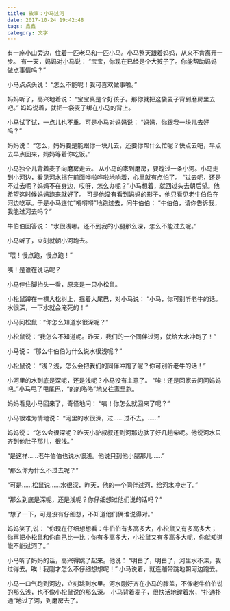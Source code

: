 ```yaml
---
title: 故事：小马过河
date: 2017-10-24 19:42:48
tags: 鑫鑫
category: 文学
---
```

有一座小山旁边，住着一匹老马和一匹小马。小马整天跟着妈妈，从来不肯离开一步。 有一天，妈妈对小马说： “宝宝，你现在已经是个大孩子了。你能帮助妈妈做点事情吗？” 

小马点点头说： “怎么不能呢！我可喜欢做事啦。” 

妈妈听了，高兴地着说： “宝宝真是个好孩子。那你就把这袋麦子背到磨房里去吧。” 妈妈说着，就把一袋麦子绑在小马的背上。 

小马试了试，一点儿也不重。可是小马对妈妈说： “妈妈，你跟我一块儿去好吗？” 

妈妈说： “怎么，妈妈要是能跟你一块儿去，还要你帮什么忙呢？快点去吧，早点去早点回来，妈妈等着你吃饭。” 

小马独个儿背着麦子向磨房走去。 从小马的家到磨房，要蹚过一条小河。小马走到小河边，看见河水挡在前面哗啦哗啦地响着，心里就有点怕了。 “过去呢，还是不过去呢？妈妈不在身边，哎呀，怎么办呢？”小马想着，就回过头去朝后望。他希望这时候妈妈跑来就好了。 可是他没有看到妈妈的影子，他只看见老牛伯伯在河边吃草。于是小马连忙“嘚嘚嘚”地跑过去，问牛伯伯： “牛伯伯，请你告诉我，我能过河去吗？” 

牛伯伯回答说： “水很浅哪。还不到我的小腿那么深，怎么不能过去呢。” 

小马听了，立刻就朝小河跑去。 

“喂！慢点跑，慢点跑！” 

咦！是谁在说话呢？ 

小马停住脚抬头一看，原来是一只小松鼠。 

小松鼠蹲在一棵大松树上，摇着大尾巴，对小马说： “小马，你可别听老牛的话。水很深，一下水就会淹死的！” 

小马问松鼠：“你怎么知道水很深呢？” 

小松鼠说：“我怎么不知道呢。昨天，我们的一个同伴过河，就给大水冲跑了！” 

小马说： “那么牛伯伯为什么说水很浅呢？” 

小松鼠说： “浅？浅，怎么会把我们的同伴冲跑了呢？你可别听老牛的话！” 

小河里的水到底是深呢，还是浅呢？小马没有主意了。 “唉！还是回家去问问妈妈吧。”小马甩了甩尾巴，“的的嗒嗒”地又往家里跑。 

妈妈看见小马回来了，奇怪地问： “咦！你怎么就回来了呢？” 

小马很难为情地说： “河里的水很深，过……过不去。……” 

妈妈说： “怎么会很深呢？昨天小驴叔叔还到河那边驮了好几趟柴呢。他说河水只齐到他肚子那儿，很浅。” 

“是这样……老牛伯伯也说水很浅。他说只到他小腿那儿……” 

“那么你为什么不过去呢？” 

“可是……松鼠说……水很深，昨天，他的一个同伴过河，给河水冲走了。” 

“那么到底是深呢，还是浅呢？你仔细想过他们说的话吗？” 

“想了一下，可是没有仔细想，不知道他们俩谁说得对。” 

妈妈笑了,说： “你现在仔细想想看：牛伯伯有多高多大，小松鼠又有多高多大；你再把小松鼠和你自己比一比；你有多高多大，小松鼠又有多高多大呢，你就知道能不能过河了。” 

小马听了妈妈的话，高兴得跳了起来。他说： “明白了，明白了，河里水不深，我过得去。唉！我刚才怎么不仔细想想呢！” 小马说着，就连蹦带跳地朝河边跑去。 

小马一口气跑到河边，立刻跳到水里。河水刚好齐在小马的膝盖，不像老牛伯伯说的那么浅，也不像小松鼠说的那么深。 小马背着麦子，很快活地蹚着水，“扑通扑通”地过了河，到磨房去了。

